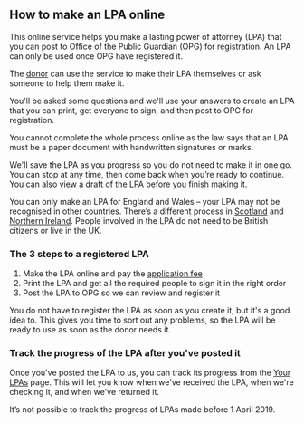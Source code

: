 ## How to make an LPA online

This online service helps you make a lasting power of attorney (LPA) that you can post to Office of the Public Guardian (OPG) for registration. An LPA can only be used once OPG have registered it.

The [donor](/help/#topic-donor) can use the service to make their LPA themselves or ask someone to help them make it.

You'll be asked some questions and we'll use your answers to create an LPA that you can print, get everyone to sign, and then post to OPG for registration.

You cannot complete the whole process online as the law says that an LPA must be a paper document with handwritten signatures or marks.

We'll save the LPA as you progress so you do not need to make it in one go. You can stop at any time, then come back when you’re ready to continue. You can also [view a draft of the LPA](/help/#topic-view-a-draft-of-the-lpa) before you finish making it.

You can only make an LPA for England and Wales – your LPA may not be recognised in other countries. There’s a different process in [Scotland](http://www.publicguardian-scotland.gov.uk/power-of-attorney) and [Northern Ireland](http://www.nidirect.gov.uk/managing-your-affairs-and-enduring-power-of-attorney). People involved in the LPA do not need to be British citizens or live in the UK.

### The 3 steps to a registered LPA

1. Make the LPA online and pay the [application fee](/help/#topic-fees-reductions-and-exemptions)
2. Print the LPA and get all the required people to sign it in the right order
3. Post the LPA to OPG so we can review and register it

You do not have to register the LPA as soon as you create it, but it's a good idea to. This gives you time to sort out any problems, so the LPA will be ready to use as soon as the donor needs it.

### Track the progress of the LPA after you've posted it

Once you've posted the LPA to us, you can track its progress from the [Your LPAs](/user/dashboard) page. This will let you know when we've received the LPA, when we're checking it, and when we've returned it.

It’s not possible to track the progress of LPAs made before 1 April 2019.
